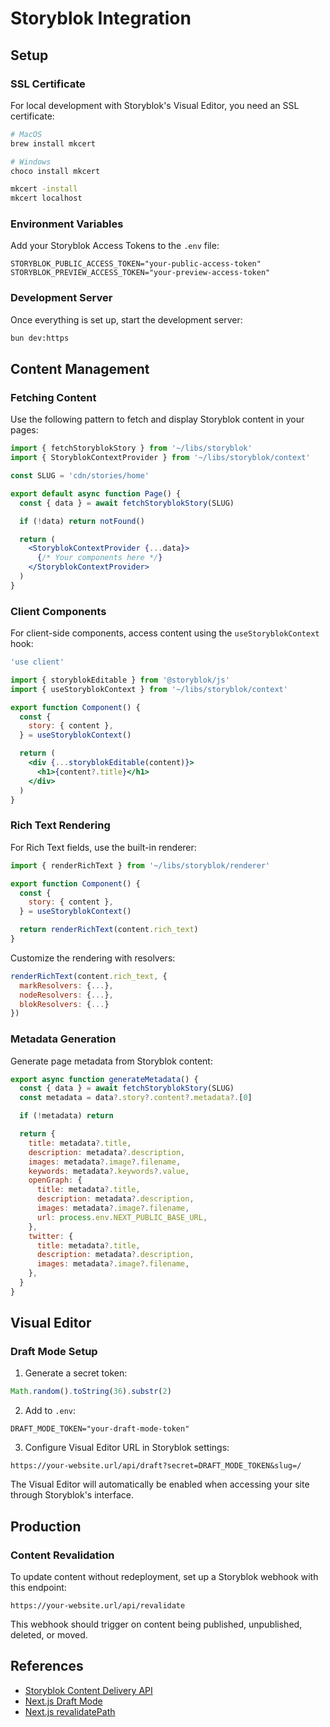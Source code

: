 # Storyblok Integration

## Setup

### SSL Certificate
For local development with Storyblok's Visual Editor, you need an SSL certificate:

```bash
# MacOS
brew install mkcert

# Windows
choco install mkcert
```

```bash
mkcert -install
mkcert localhost
```

### Environment Variables
Add your Storyblok Access Tokens to the `.env` file:

```
STORYBLOK_PUBLIC_ACCESS_TOKEN="your-public-access-token"
STORYBLOK_PREVIEW_ACCESS_TOKEN="your-preview-access-token"
```

### Development Server
Once everything is set up, start the development server:

```bash
bun dev:https
```

## Content Management

### Fetching Content
Use the following pattern to fetch and display Storyblok content in your pages:

```jsx
import { fetchStoryblokStory } from '~/libs/storyblok'
import { StoryblokContextProvider } from '~/libs/storyblok/context'

const SLUG = 'cdn/stories/home'

export default async function Page() {
  const { data } = await fetchStoryblokStory(SLUG)

  if (!data) return notFound()

  return (
    <StoryblokContextProvider {...data}>
      {/* Your components here */}
    </StoryblokContextProvider>
  )
}
```

### Client Components
For client-side components, access content using the `useStoryblokContext` hook:

```jsx
'use client'

import { storyblokEditable } from '@storyblok/js'
import { useStoryblokContext } from '~/libs/storyblok/context'

export function Component() {
  const {
    story: { content },
  } = useStoryblokContext()

  return (
    <div {...storyblokEditable(content)}>
      <h1>{content?.title}</h1>
    </div>
  )
}
```

### Rich Text Rendering
For Rich Text fields, use the built-in renderer:

```jsx
import { renderRichText } from '~/libs/storyblok/renderer'

export function Component() {
  const {
    story: { content },
  } = useStoryblokContext()

  return renderRichText(content.rich_text)
}
```

Customize the rendering with resolvers:

```jsx
renderRichText(content.rich_text, {
  markResolvers: {...},
  nodeResolvers: {...},
  blokResolvers: {...}
})
```

### Metadata Generation
Generate page metadata from Storyblok content:

```jsx
export async function generateMetadata() {
  const { data } = await fetchStoryblokStory(SLUG)
  const metadata = data?.story?.content?.metadata?.[0]

  if (!metadata) return

  return {
    title: metadata?.title,
    description: metadata?.description,
    images: metadata?.image?.filename,
    keywords: metadata?.keywords?.value,
    openGraph: {
      title: metadata?.title,
      description: metadata?.description,
      images: metadata?.image?.filename,
      url: process.env.NEXT_PUBLIC_BASE_URL,
    },
    twitter: {
      title: metadata?.title,
      description: metadata?.description,
      images: metadata?.image?.filename,
    },
  }
}
```

## Visual Editor

### Draft Mode Setup
1. Generate a secret token:
```js
Math.random().toString(36).substr(2)
```

2. Add to `.env`:
```
DRAFT_MODE_TOKEN="your-draft-mode-token"
```

3. Configure Visual Editor URL in Storyblok settings:
```
https://your-website.url/api/draft?secret=DRAFT_MODE_TOKEN&slug=/
```

The Visual Editor will automatically be enabled when accessing your site through Storyblok's interface.

## Production

### Content Revalidation
To update content without redeployment, set up a Storyblok webhook with this endpoint:

```
https://your-website.url/api/revalidate
```

This webhook should trigger on content being published, unpublished, deleted, or moved.

## References
- [Storyblok Content Delivery API](https://www.storyblok.com/docs/api/content-delivery/v2/getting-started/introduction)
- [Next.js Draft Mode](https://nextjs.org/docs/app/building-your-application/configuring/draft-mode)
- [Next.js revalidatePath](https://nextjs.org/docs/app/api-reference/functions/revalidatePath)
